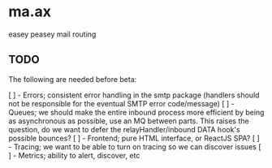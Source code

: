 # ma.ax
easey peasey mail routing


## TODO
The following are needed before beta:

[ ] - Errors; consistent error handling in the smtp package (handlers should not be
  responsible for the eventual SMTP error code/message)
[ ] - Queues; we should make the entire inbound process more efficient by being as
  asynchronous as possible, use an MQ between parts. This raises the question,
  do we want to defer the relayHandler/inbound DATA hook's possible bounces?
[ ] - Frontend; pure HTML interface, or ReactJS SPA?
[ ] - Tracing; we want to be able to turn on tracing so we can discover issues
[ ] - Metrics; ability to alert, discover, etc
